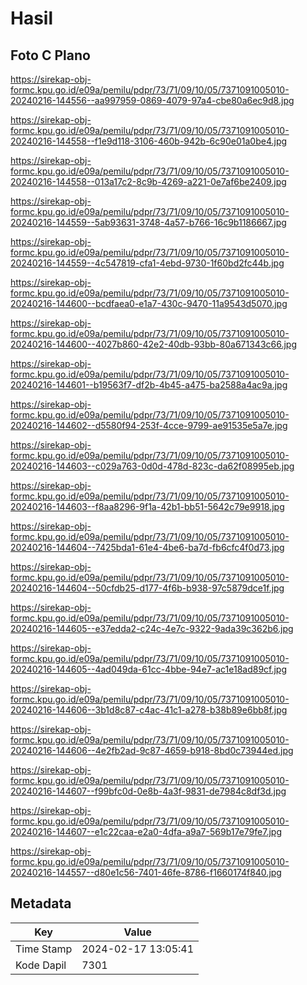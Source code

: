 # Hasil

## Foto C Plano

https://sirekap-obj-formc.kpu.go.id/e09a/pemilu/pdpr/73/71/09/10/05/7371091005010-20240216-144556--aa997959-0869-4079-97a4-cbe80a6ec9d8.jpg

https://sirekap-obj-formc.kpu.go.id/e09a/pemilu/pdpr/73/71/09/10/05/7371091005010-20240216-144558--f1e9d118-3106-460b-942b-6c90e01a0be4.jpg

https://sirekap-obj-formc.kpu.go.id/e09a/pemilu/pdpr/73/71/09/10/05/7371091005010-20240216-144558--013a17c2-8c9b-4269-a221-0e7af6be2409.jpg

https://sirekap-obj-formc.kpu.go.id/e09a/pemilu/pdpr/73/71/09/10/05/7371091005010-20240216-144559--5ab93631-3748-4a57-b766-16c9b1186667.jpg

https://sirekap-obj-formc.kpu.go.id/e09a/pemilu/pdpr/73/71/09/10/05/7371091005010-20240216-144559--4c547819-cfa1-4ebd-9730-1f60bd2fc44b.jpg

https://sirekap-obj-formc.kpu.go.id/e09a/pemilu/pdpr/73/71/09/10/05/7371091005010-20240216-144600--bcdfaea0-e1a7-430c-9470-11a9543d5070.jpg

https://sirekap-obj-formc.kpu.go.id/e09a/pemilu/pdpr/73/71/09/10/05/7371091005010-20240216-144600--4027b860-42e2-40db-93bb-80a671343c66.jpg

https://sirekap-obj-formc.kpu.go.id/e09a/pemilu/pdpr/73/71/09/10/05/7371091005010-20240216-144601--b19563f7-df2b-4b45-a475-ba2588a4ac9a.jpg

https://sirekap-obj-formc.kpu.go.id/e09a/pemilu/pdpr/73/71/09/10/05/7371091005010-20240216-144602--d5580f94-253f-4cce-9799-ae91535e5a7e.jpg

https://sirekap-obj-formc.kpu.go.id/e09a/pemilu/pdpr/73/71/09/10/05/7371091005010-20240216-144603--c029a763-0d0d-478d-823c-da62f08995eb.jpg

https://sirekap-obj-formc.kpu.go.id/e09a/pemilu/pdpr/73/71/09/10/05/7371091005010-20240216-144603--f8aa8296-9f1a-42b1-bb51-5642c79e9918.jpg

https://sirekap-obj-formc.kpu.go.id/e09a/pemilu/pdpr/73/71/09/10/05/7371091005010-20240216-144604--7425bda1-61e4-4be6-ba7d-fb6cfc4f0d73.jpg

https://sirekap-obj-formc.kpu.go.id/e09a/pemilu/pdpr/73/71/09/10/05/7371091005010-20240216-144604--50cfdb25-d177-4f6b-b938-97c5879dce1f.jpg

https://sirekap-obj-formc.kpu.go.id/e09a/pemilu/pdpr/73/71/09/10/05/7371091005010-20240216-144605--e37edda2-c24c-4e7c-9322-9ada39c362b6.jpg

https://sirekap-obj-formc.kpu.go.id/e09a/pemilu/pdpr/73/71/09/10/05/7371091005010-20240216-144605--4ad049da-61cc-4bbe-94e7-ac1e18ad89cf.jpg

https://sirekap-obj-formc.kpu.go.id/e09a/pemilu/pdpr/73/71/09/10/05/7371091005010-20240216-144606--3b1d8c87-c4ac-41c1-a278-b38b89e6bb8f.jpg

https://sirekap-obj-formc.kpu.go.id/e09a/pemilu/pdpr/73/71/09/10/05/7371091005010-20240216-144606--4e2fb2ad-9c87-4659-b918-8bd0c73944ed.jpg

https://sirekap-obj-formc.kpu.go.id/e09a/pemilu/pdpr/73/71/09/10/05/7371091005010-20240216-144607--f99bfc0d-0e8b-4a3f-9831-de7984c8df3d.jpg

https://sirekap-obj-formc.kpu.go.id/e09a/pemilu/pdpr/73/71/09/10/05/7371091005010-20240216-144607--e1c22caa-e2a0-4dfa-a9a7-569b17e79fe7.jpg

https://sirekap-obj-formc.kpu.go.id/e09a/pemilu/pdpr/73/71/09/10/05/7371091005010-20240216-144557--d80e1c56-7401-46fe-8786-f1660174f840.jpg


## Metadata

| Key        | Value               |
| ---------- | ------------------- |
| Time Stamp | 2024-02-17 13:05:41 |
| Kode Dapil | 7301                |



